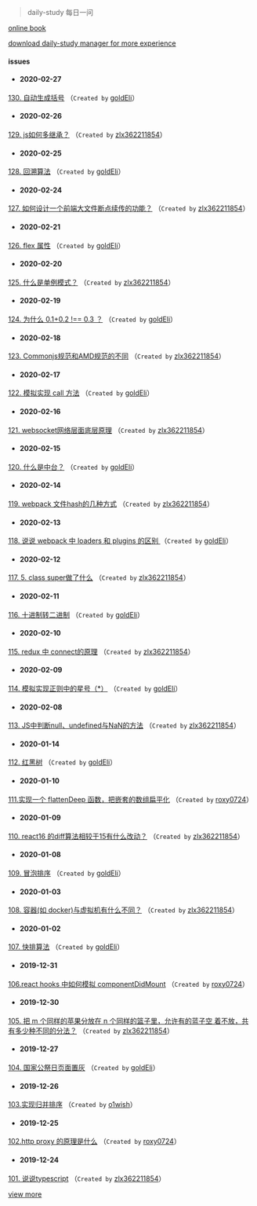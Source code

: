 
 > daily-study 每日一问

 [online book](https://zlx362211854.github.io/daily-book/)

 [download daily-study manager for more experience](https://github.com/zlx362211854/issues-manager)

#### issues
* #### 2020-02-27
 [130. 自动生成括号](https://github.com/zlx362211854/daily-study/issues/187) （`Created by` [goldEli](https://github.com/goldEli)）

* #### 2020-02-26
 [129. js如何多继承？](https://github.com/zlx362211854/daily-study/issues/186) （`Created by` [zlx362211854](https://github.com/zlx362211854)）

* #### 2020-02-25
 [128. 回溯算法](https://github.com/zlx362211854/daily-study/issues/185) （`Created by` [goldEli](https://github.com/goldEli)）

* #### 2020-02-24
 [127. 如何设计一个前端大文件断点续传的功能？](https://github.com/zlx362211854/daily-study/issues/184) （`Created by` [zlx362211854](https://github.com/zlx362211854)）

* #### 2020-02-21
 [126. flex 属性](https://github.com/zlx362211854/daily-study/issues/183) （`Created by` [goldEli](https://github.com/goldEli)）

* #### 2020-02-20
 [125. 什么是单例模式？](https://github.com/zlx362211854/daily-study/issues/182) （`Created by` [zlx362211854](https://github.com/zlx362211854)）

* #### 2020-02-19
 [124. 为什么 0.1+0.2 !== 0.3 ？](https://github.com/zlx362211854/daily-study/issues/181) （`Created by` [goldEli](https://github.com/goldEli)）

* #### 2020-02-18
 [123. Commonjs规范和AMD规范的不同](https://github.com/zlx362211854/daily-study/issues/180) （`Created by` [zlx362211854](https://github.com/zlx362211854)）

* #### 2020-02-17
 [122. 模拟实现 call 方法](https://github.com/zlx362211854/daily-study/issues/179) （`Created by` [goldEli](https://github.com/goldEli)）

* #### 2020-02-16
 [121. websocket网络层面底层原理](https://github.com/zlx362211854/daily-study/issues/178) （`Created by` [zlx362211854](https://github.com/zlx362211854)）

* #### 2020-02-15
 [120. 什么是中台？](https://github.com/zlx362211854/daily-study/issues/177) （`Created by` [goldEli](https://github.com/goldEli)）

* #### 2020-02-14
 [119. webpack 文件hash的几种方式](https://github.com/zlx362211854/daily-study/issues/176) （`Created by` [zlx362211854](https://github.com/zlx362211854)）

* #### 2020-02-13
 [118. 说说 webpack 中 loaders 和 plugins 的区别 ](https://github.com/zlx362211854/daily-study/issues/175) （`Created by` [goldEli](https://github.com/goldEli)）

* #### 2020-02-12
 [117. 5. class super做了什么](https://github.com/zlx362211854/daily-study/issues/174) （`Created by` [zlx362211854](https://github.com/zlx362211854)）

* #### 2020-02-11
 [116. 十进制转二进制](https://github.com/zlx362211854/daily-study/issues/172) （`Created by` [goldEli](https://github.com/goldEli)）

* #### 2020-02-10
 [115.  redux 中 connect的原理](https://github.com/zlx362211854/daily-study/issues/171) （`Created by` [zlx362211854](https://github.com/zlx362211854)）

* #### 2020-02-09
 [114. 模拟实现正则中的星号（*）](https://github.com/zlx362211854/daily-study/issues/170) （`Created by` [goldEli](https://github.com/goldEli)）

* #### 2020-02-08
 [113. JS中判断null、undefined与NaN的方法](https://github.com/zlx362211854/daily-study/issues/169) （`Created by` [zlx362211854](https://github.com/zlx362211854)）

* #### 2020-01-14
 [112. 红黑树](https://github.com/zlx362211854/daily-study/issues/168) （`Created by` [goldEli](https://github.com/goldEli)）

* #### 2020-01-10
 [111.实现一个 flattenDeep 函数，把嵌套的数组扁平化](https://github.com/zlx362211854/daily-study/issues/167) （`Created by` [roxy0724](https://github.com/roxy0724)）

* #### 2020-01-09
 [110. react16 的diff算法相较于15有什么改动？](https://github.com/zlx362211854/daily-study/issues/166) （`Created by` [zlx362211854](https://github.com/zlx362211854)）

* #### 2020-01-08
 [109. 冒泡排序](https://github.com/zlx362211854/daily-study/issues/165) （`Created by` [goldEli](https://github.com/goldEli)）

* #### 2020-01-03
 [108. 容器(如 docker)与虚拟机有什么不同？](https://github.com/zlx362211854/daily-study/issues/164) （`Created by` [zlx362211854](https://github.com/zlx362211854)）

* #### 2020-01-02
 [107. 快排算法](https://github.com/zlx362211854/daily-study/issues/163) （`Created by` [goldEli](https://github.com/goldEli)）

* #### 2019-12-31
 [106.react hooks 中如何模拟 componentDidMount](https://github.com/zlx362211854/daily-study/issues/162) （`Created by` [roxy0724](https://github.com/roxy0724)）

* #### 2019-12-30
 [105. 把 m 个同样的苹果分放在 n 个同样的篮子里，允许有的蓝子空 着不放，共有多少种不同的分法？](https://github.com/zlx362211854/daily-study/issues/161) （`Created by` [zlx362211854](https://github.com/zlx362211854)）

* #### 2019-12-27
 [104. 国家公祭日页面置灰](https://github.com/zlx362211854/daily-study/issues/160) （`Created by` [goldEli](https://github.com/goldEli)）

* #### 2019-12-26
 [103.实现归并排序](https://github.com/zlx362211854/daily-study/issues/159) （`Created by` [o1wish](https://github.com/o1wish)）

* #### 2019-12-25
 [102.http proxy 的原理是什么](https://github.com/zlx362211854/daily-study/issues/158) （`Created by` [roxy0724](https://github.com/roxy0724)）

* #### 2019-12-24
 [101.  说说typescript](https://github.com/zlx362211854/daily-study/issues/157) （`Created by` [zlx362211854](https://github.com/zlx362211854)）

 [view more](https://github.com/zlx362211854/daily-study/issues)